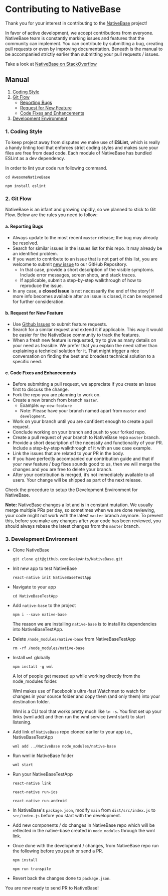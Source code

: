 
# Contributing to NativeBase

Thank you for your interest in contributing to the [NativeBase](http://nativebase.io/) project!

In favor of active development, we accept contributions from everyone. NativeBase team is constantly marking issues and features that the community can implement. You can contribute by submitting a bug, creating pull requests or even by improving documentation. Beneath is the manual to be accompanied strictly earlier than submitting your pull requests / issues.

Take a look at [NativeBase on StackOverflow](http://stackoverflow.com/questions/tagged/native-base)


## Manual

1. [Coding Style](#1-coding-style)
2. [Git Flow](#2-git-flow)
	- [Reporting Bugs](#a-reporting-bugs)
    - [Request for New Feature](#b-request-for-new-feature)
    - [Code Fixes and Enhancements](#c-code-fixes-and-enhancements)
3. [Development Environment](#3-development-environment)


### 1. Coding Style

To keep project away from disputes we make use of **ESLint**, which is really a handy linting tool that enforces strict coding styles and makes sure your files are free from dead code. Each module of NativeBase has bundled ESLint as a dev dependency.

In order to lint your code run following command. 

```
cd AwesomeNativeBase

npm install eslint
```


### 2. Git Flow

NativeBase is an infant and growing rapidly, so we planned to stick to Git Flow. Below are the rules you need to follow:

#### a. Reporting Bugs

-	Always update to the most recent `master` release; the bug may already be resolved.
-	Search for similar issues in the issues list for this repo. It may already be an identified problem.
-	If you want to contribute to an issue that is not part of this list, you are welcome to submit [new issue](https://github.com/GeekyAnts/NativeBase/issues/new) to our GitHub Repository.
	-	In that case, provide a short description of the visible symptoms. Include error messages, screen shots, and stack traces.
	-	If applicable, submit a step-by-step walkthrough of how to reproduce the issue.
-	In any case, a **closed issue** is not necessarily the end of the story! If more info becomes available after an issue is closed, it can be reopened for further consideration.


#### b. Request for New Feature

-	Use [Github Issues](https://github.com/GeekyAnts/NativeBase/issues) to submit feature requests.
-	Search for a similar request and extend it if applicable. This way it would be easier for the NativeBase community to track the features.
-	When a fresh new feature is requested, try to give as many details on your need as feasible. We prefer that you explain the need rather than explaining a technical solution for it. That might trigger a nice conversation on finding the best and broadest technical solution to a specific need.


#### c. Code Fixes and Enhancements

-	Before submitting a pull request, we appreciate if you create an issue first to discuss the change.
-	Fork the repo you are planning to work on.
-	Create a new branch from branch `master`.
    -  Example: `my-new-feature`
    -  Note: Please have your branch named apart from `master` and `development`.
-	Work on your branch until you are confident enough to create a pull request.
-	Conclude working on your branch and push to your forked repo.
-	Create a pull request of your branch to NativeBase repo `master` branch.
-	Provide a short description of the necessity and functionality of your PR. Include a step-by-step walkthrough of it with an use case example.
-	Link the issues that are related to your PR in the body.
-	If you have perfectly accompanied our contribution guide and that if your new feature / bug fixes sounds good to us, then we will merge the changes and you are free to delete your branch.
-	After your contribution is merged, it’s not immediately available to all users. Your change will be shipped as part of the next release.

Check the procedure to setup the Development Environment for NativeBase.

**Note:** NativeBase changes a lot and is in constant mutation. We usually merge multiple PRs per day, so sometimes when we are done reviewing, your code might not work with the latest `master` branch anymore. To prevent this, before you make any changes after your code has been reviewed, you should always rebase the latest changes from the `master` branch.


### 3. Development Environment

-	Clone NativeBase

	```
	git clone git@github.com:GeekyAnts/NativeBase.git
	```
  
-	Init new app to test NativeBase
  
	```
	react-native init NativeBaseTestApp
	```
  
-	Navigate to your app

	```
	cd NativeBaseTestApp
	```
   
-	Add `native-base` to the project
  
	```
	npm i --save native-base
	```

	The reason we are installing `native-base` is to install its dependencies into NativeBaseTestApp.
  
-	Delete `/node_modules/native-base` from NativeBaseTestApp
  
	```
	rm -rf /node_modules/native-base
	```
  
-	Install `wml` globally
  	
  	```
	npm install -g wml
	```
	
	A lot of people get messed up while working directly from the node_modules folder.

	Wml makes use of Facebook's ultra-fast Watchman to watch for changes in your source folder and copy them (and only them) into your destination folder.

	Wml is a CLI tool that works pretty much like `ln -s`. You first set up your links (wml add) and then run the wml service (wml start) to start listening.
  
-	Add link of `NativeBase` repo cloned earlier to your app i.e., NativeBaseTestApp
   
	```
	wml add ../NativeBase node_modules/native-base
	```
   
-	Run wml in NativeBase folder
  
	```
	wml start
	```
  
-	Run your NativeBaseTestApp
  
	```
	react-native link

	react-native run-ios

	react-native run-android
	```
  
-	In NativeBase's `package.json`, modify `main` from `dist/src/index.js` to `src/index.js` before you start with the development.

-	Add new components / do changes in NativeBase repo which will be reflected in the native-base created in `node_modules` through the wml link.

-	Once done with the development / changes, from NativeBase repo run the following before you push or send a PR.
  
	```
	npm install

	npm run transpile
	```
  
-	Revert back the changes done to `package.json`.

You are now ready to send PR to NativeBase!



